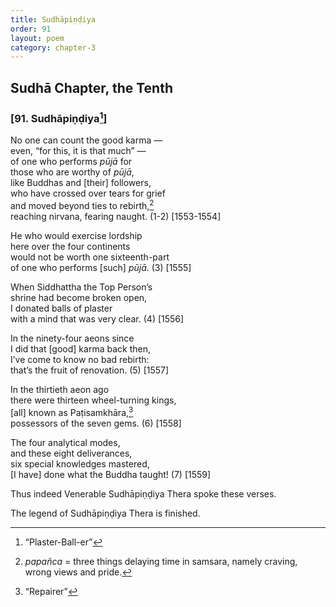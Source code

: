 ```yaml
---
title: Sudhāpiṇḍiya
order: 91
layout: poem
category: chapter-3
---
```


## Sudhā Chapter, the Tenth

### \[91. Sudhāpiṇḍiya[^1]\]

No one can count the good karma —  
even, “for this, it is that much” —  
of one who performs *pūjā* for  
those who are worthy of *pūjā*,  
like Buddhas and \[their\] followers,  
who have crossed over tears for grief  
and moved beyond ties to rebirth,[^2]  
reaching nirvana, fearing naught. (1-2) \[1553-1554\]

He who would exercise lordship  
here over the four continents  
would not be worth one sixteenth-part  
of one who performs \[such\] *pūjā*. (3) \[1555\]

When Siddhattha the Top Person’s  
shrine had become broken open,  
I donated balls of plaster  
with a mind that was very clear. (4) \[1556\]

In the ninety-four aeons since  
I did that \[good\] karma back then,  
I’ve come to know no bad rebirth:  
that’s the fruit of renovation. (5) \[1557\]

In the thirtieth aeon ago  
there were thirteen wheel-turning kings,  
\[all\] known as Paṭisamkhāra,[^3]  
possessors of the seven gems. (6) \[1558\]

The four analytical modes,  
and these eight deliverances,  
six special knowledges mastered,  
\[I have\] done what the Buddha taught! (7) \[1559\]

Thus indeed Venerable Sudhāpiṇḍiya Thera spoke these verses.

The legend of Sudhāpiṇḍiya Thera is finished.

[^1]: “Plaster-Ball-er”

[^2]: *papañca* = three things delaying time in samsara, namely craving, wrong views and pride.

[^3]: “Repairer”
